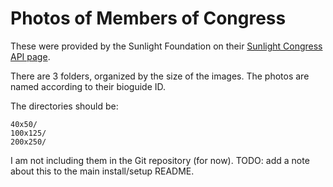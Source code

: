 # Photos of Members of Congress

These were provided by the Sunlight Foundation on their [Sunlight Congress API page](http://services.sunlightlabs.com/docs/Sunlight_Congress_API/). 

There are 3 folders, organized by the size of the images. The photos are named according to their bioguide ID.

The directories should be:

    40x50/
    100x125/
    200x250/

I am not including them in the Git repository (for now). TODO: add a note about this to the main install/setup README.

